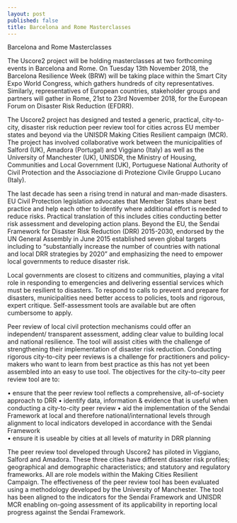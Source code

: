 ```yaml
---
layout: post
published: false
title: Barcelona and Rome Masterclasses
---
```

Barcelona and Rome Masterclasses

The Uscore2 project will be holding masterclasses at two forthcoming events in Barcelona and Rome. On Tuesday 13th November 2018, the Barcelona Resilience Week (BRW) will be taking place within the Smart City Expo World Congress, which gathers hundreds of city representatives. Similarly, representatives of European countries, stakeholder groups and partners will gather in Rome, 21st to 23rd November 2018, for the European Forum on Disaster Risk Reduction (EFDRR).

The Uscore2 project has designed and tested a generic, practical, city-to-city, disaster risk reduction peer review tool for cities across EU member states and beyond via the UNISDR Making Cities Resilient campaign (MCR). The project has involved collaborative work between the municipalities of Salford (UK), Amadora (Portugal) and Viggiano (Italy) as well as the University of Manchester (UK), UNISDR, the Ministry of Housing, Communities and Local Government (UK), Portuguese National Authority of Civil Protection and the Associazione di Protezione Civile Gruppo Lucano (Italy).

The last decade has seen a rising trend in natural and man-made disasters. EU Civil Protection legislation advocates that Member States share best practice and help each other to identify where additional effort is needed to reduce risks. Practical translation of this includes cities conducting better risk assessment and developing action plans. Beyond the EU, the Sendai Framework for Disaster Risk Reduction (DRR) 2015-2030, endorsed by the UN General Assembly in June 2015 established seven global targets including  to “substantially increase the number of countries with national and local DRR strategies by 2020” and emphasizing the need to empower local governments to reduce disaster risk.

Local governments are closest to citizens and communities, playing a vital role in responding to emergencies and delivering essential services which must be resilient to disasters. To respond to calls to prevent and prepare for disasters, municipalities need better access to policies, tools and rigorous, expert critique. Self-assessment tools are available but are often cumbersome to apply. 

Peer review of local civil protection mechanisms could offer an independent/ transparent assessment, adding clear value to building local and national resilience. The tool will assist cities with the challenge of strengthening their implementation of disaster risk reduction. Conducting rigorous city-to-city peer reviews is a challenge for practitioners and policy-makers who want to learn from best practice as this has not yet been assembled into an easy to use tool.
The objectives for the city-to-city peer review tool are to: 

•	ensure that the peer review tool reflects a comprehensive, all-of-society approach to DRR 
•	identify data, information & evidence that is useful when conducting a city-to-city peer review
•	aid the implementation of the Sendai Framework at local and therefore national/international levels 		through alignment to local indicators developed in accordance with the Sendai Framework  
•	ensure it is useable by cities at all levels of maturity in DRR planning

The peer review tool developed through Uscore2 has piloted in Viggiano, Salford and Amadora. These three cities have different disaster risk profiles; geographical and demographic characteristics; and statutory and regulatory frameworks. All are role models within the Making Cities Resilient Campaign. The effectiveness of the peer review tool has been evaluated using a methodology developed by the University of Manchester. The tool has been aligned to the indicators for the Sendai Framework and UNISDR MCR enabling on-going assessment of its applicability in reporting local progress against the Sendai Framework.
